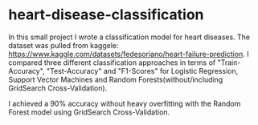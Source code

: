 # heart-disease-classification
In this small project I wrote a classification model for heart diseases. 
The dataset was pulled from kaggele: https://www.kaggle.com/datasets/fedesoriano/heart-failure-prediction.
I compared three different classification approaches in terms of "Train-Accuracy", "Test-Accuracy" and "F1-Scores"
for Logistic Regression, Support Vector Machines and Random Forests(without/including GridSearch Cross-Validation).

I achieved a 90% accuracy without heavy overfitting with the Random Forest model using GridSearch Cross-Validation.
